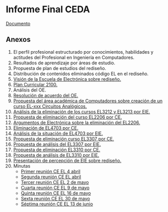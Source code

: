 # Informe Final CEDA

[Documento](https://raw.githubusercontent.com/aseic/assets/master/revision_curricular/docs/informe_final_ceda/ceda_356_2022.pdf)

## Anexos
1. El perfil profesional estructurado por conocimientos, habilidades y actitudes del Profesional en Ingeniería en 
Computadores.
2. Resultados de aprendizaje por áreas de estudio.
3. Propuesta de plan de estudios del rediseño.
4. Distribución de contenidos eliminados código EL en el rediseño.
5. [Visión de la Escuela de Electrónica sobre rediseño.](https://raw.githubusercontent.com/aseic/assets/master/revision_curricular/docs/informe_final_ceda/anexos/5.PresentaciónEIE_sobre_modif_plan_2100.pdf)
6. [Plan Curricular 2100.](https://raw.githubusercontent.com/aseic/assets/master/revision_curricular/docs/informe_final_ceda/anexos/6.Plan_Curricular_2100_Ingenieria_en_Computadores_adjuntar_observaciones.pdf)
7. Análisis del OE.
8. [Resolución de acuerdo del OE.](https://raw.githubusercontent.com/aseic/assets/master/revision_curricular/docs/informe_final_ceda/anexos/8.Resolución_de_Acuerdos_tomados_sesión_de_contexto_(1).pdf)
9. [Propuesta del área académica de Computadores sobre creación de un curso EL-xxx Circuitos Analógicos.](https://raw.githubusercontent.com/aseic/assets/master/revision_curricular/docs/informe_final_ceda/anexos/9.Propuesta_del_Área_Académica_Ingeniería_en_Computadores_a_la_Escuela_de_Ingeniería_Electrónica.pdf)
10. [Análisis de la eliminación de los cursos EL3212 y EL3213 por EIE.](https://raw.githubusercontent.com/aseic/assets/master/revision_curricular/docs/informe_final_ceda/anexos/10.220428_Análisis_EL3212_y_EL3213_(1).pdf)
11. [Propuesta de eliminación del curso EL2206 por CE.](https://raw.githubusercontent.com/aseic/assets/master/revision_curricular/docs/informe_final_ceda/anexos/11.Propuesta_eliminación_curso_EL2206_Laboratorio_de_Elementos_Activos.pdf)
12. [Argumentos de Electrónica sobre la eliminación del EL2206.](https://raw.githubusercontent.com/aseic/assets/master/revision_curricular/docs/informe_final_ceda/anexos/12.Presentation_EIE_sobre_eliminación_LabActivos.pdf)
13. [Eliminación de EL4703 por CE.](https://raw.githubusercontent.com/aseic/assets/master/revision_curricular/docs/informe_final_ceda/anexos/13.Propuesta_eliminación_curso_EL4703-Señales_y_Sistemas-2.pdf)
14. [Análisis de la situación de EL4703 por EIE.](https://raw.githubusercontent.com/aseic/assets/master/revision_curricular/docs/informe_final_ceda/anexos/14.220512_Presentación_EIE_Análisis_EL4701.pdf)
15. [Propuesta de eliminación curso EL3307 por CE.](https://raw.githubusercontent.com/aseic/assets/master/revision_curricular/docs/informe_final_ceda/anexos/15.Propuesta_eliminación_curso_EL3307-Diseño_Lógico.pdf)
16. [Propuesta de análisis del EL3307 por EIE.](https://raw.githubusercontent.com/aseic/assets/master/revision_curricular/docs/informe_final_ceda/anexos/16.Presentación_EIE-EL3307-Final.pdf)
17. [Propuesta de eliminación EL3310 por CE.](https://raw.githubusercontent.com/aseic/assets/master/revision_curricular/docs/informe_final_ceda/anexos/17.Propuesta_eliminación_curso_EL3310-Digitales.pdf)
18. [Propuesta de análisis de EL3310 por EIE.](https://raw.githubusercontent.com/aseic/assets/master/revision_curricular/docs/informe_final_ceda/anexos/18.Análisis_EL3310_final.pdf)
19. [Presentación de percepción de EIE sobre rediseño.](https://raw.githubusercontent.com/aseic/assets/master/revision_curricular/docs/informe_final_ceda/anexos/19.PRESENTACION_COMPUTADORES_Perfil.pdf)
20. Minutas
    - [Primer reunión CE EL 4 abril](https://raw.githubusercontent.com/aseic/assets/master/revision_curricular/docs/informe_final_ceda/anexos/20.Minutas/Primer_reunión_CE_EL_4_abril.pdf)
    - [Segunda reunión CE EL abril](https://raw.githubusercontent.com/aseic/assets/master/revision_curricular/docs/informe_final_ceda/anexos/20.Minutas/Segunda_reunión_CE_EL_abril.pdf)
    - [Tercer reunión CE EL 2 de mayo](https://raw.githubusercontent.com/aseic/assets/master/revision_curricular/docs/informe_final_ceda/anexos/20.Minutas/Tercer_reunión_CE_EL_2_de_mayo.pdf)
    - [Cuarta reunión CE EL 9 de mayo ](https://raw.githubusercontent.com/aseic/assets/master/revision_curricular/docs/informe_final_ceda/anexos/20.Minutas/Cuarta_reunión_CE_EL_9_de_mayo.pdf)
    - [Quinta reunión CE EL 16 de mayo ](https://raw.githubusercontent.com/aseic/assets/master/revision_curricular/docs/informe_final_ceda/anexos/20.Minutas/Quinta_reunión_CE_EL_16_de_mayo.pdf)
    - [Sexta reunión CE EL 30 de mayo ](https://raw.githubusercontent.com/aseic/assets/master/revision_curricular/docs/informe_final_ceda/anexos/20.Minutas/Sexta_reunión_CE_EL_30_de_mayo.pdf)
    - [Séptima reunión CE EL 13 de junio](https://raw.githubusercontent.com/aseic/assets/master/revision_curricular/docs/informe_final_ceda/anexos/20.Minutas/Séptima_reunión_CE_EL_13_de_junio.pdf)